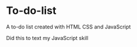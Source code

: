 # To-do-list
A to-do list created with HTML CSS and JavaScript

Did this to text my JavaScript skill
